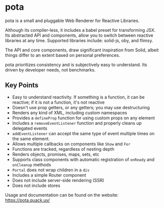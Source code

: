 # pota

pota is a small and pluggable Web Renderer for Reactive Libraries.

Although its compiler-less, it includes a babel preset for
transforming JSX. Its abstracted API and components, allow you to
switch between reactive libraries at any time. Supported libraries
include: solid-js, oby, and flimsy.

The API and core components, draw significant inspiration from Solid,
albeit things differ to an extent based on personal preferences.

pota prioritizes consistency and is subjectively easy to understand.
Its driven by developer needs, not benchmarks.

## Key Points

- Easy to understand reactivity. If something is a function, it can be
  reactive; if it is not a function, it's not reactive
- Doesn't use prop getters, or any getters; you may use destructuring
- Renders any kind of XML, including custom namespaces
- Provides a `defineProp` function for using custom props on any
  element
- Includes a `removeEventListener` function and properly cleans up
  delegated events
- `addEventListener` can accept the same type of event multiple times
  on the same element.
- Allows multiple callbacks on components like `Show` and `For`
- Functions are tracked, regardless of nesting depth
- Renders objects, promises, maps, sets, etc
- Supports class components with automatic registration of `onReady`
  and `onCleanup` methods
- `Portal` does not wrap children in a `div`
- Includes a simple Router component
- Does not include server-side rendering (SSR)
- Does not include stores

Usage and documentation can be found on the website:
https://pota.quack.uy/
